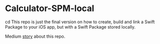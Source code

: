 # Calculator-SPM-local
cd
This repo is just the final version on how to create, build and link a Swift Package to your iOS app, but with a Swift Package stored locally.

Medium [story](https://medium.com/@tiagosanto/create-build-and-link-a-swift-package-to-an-ios-project-57166b8505f4) about this repo.
